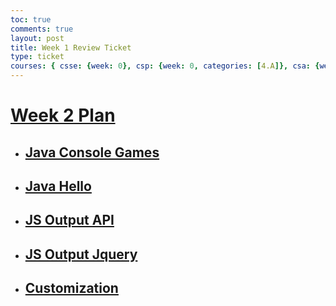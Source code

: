 ```yaml
---
toc: true
comments: true
layout: post
title: Week 1 Review Ticket
type: ticket
courses: { csse: {week: 0}, csp: {week: 0, categories: [4.A]}, csa: {week: 1} }
---
```


# [Week 2 Plan](https://rohinsood.github.io/csa/2023/08/29/Week-2-Plans.html)
- ## [Java Console Games](https://rohinsood.github.io/csa/2023/08/23/Java_Console_Games_IPYNB_2_.html)
- ## [Java Hello](https://rohinsood.github.io/csa/2023/08/15/Java_Hello_IPYNB_2_.html)
- ## [JS Output API](https://rohinsood.github.io/csa/2023/09/13/JS_Output_API_IPYNB_2_.html)
- ## [JS Output Jquery](https://rohinsood.github.io/csa/2023/09/13/JS_Output_API_IPYNB_2_.html)
- ## [Customization](https://rohinsood.github.io/csa/2023/08/28/Customization-2.html)
